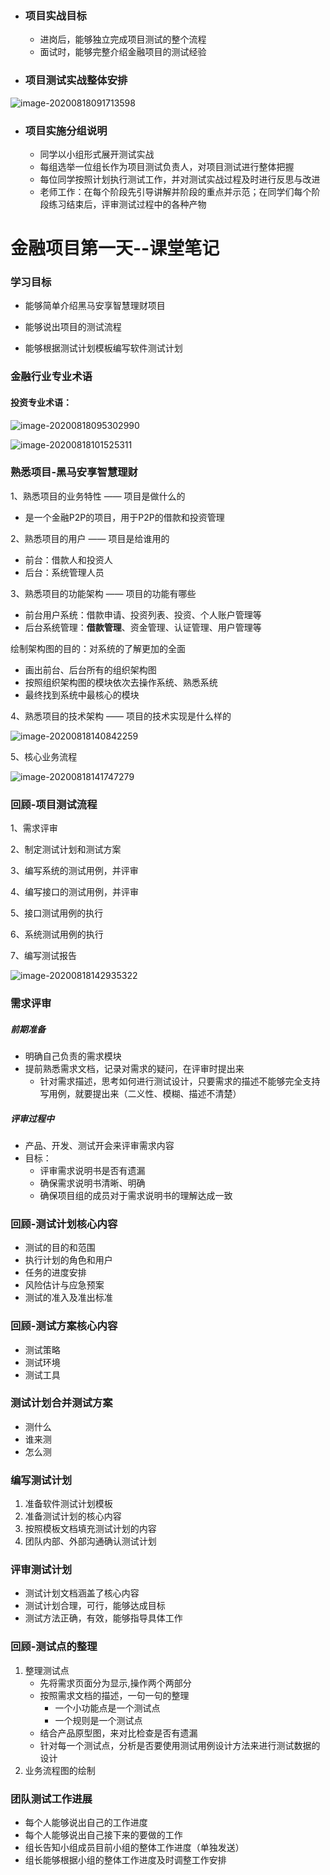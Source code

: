 - ### 项目实战目标

  + 进岗后，能够独立完成项目测试的整个流程
  + 面试时，能够完整介绍金融项目的测试经验




- ### 项目测试实战整体安排

![image-20200818091713598](C:\Users\ThinkPad\AppData\Roaming\Typora\typora-user-images\image-20200818091713598.png)




- ### 项目实施分组说明
  
  - 同学以小组形式展开测试实战
  - 每组选举一位组长作为项目测试负责人，对项目测试进行整体把握
  - 每位同学按照计划执行测试工作，并对测试实战过程及时进行反思与改进
  - 老师工作：在每个阶段先引导讲解并阶段的重点并示范；在同学们每个阶段练习结束后，评审测试过程中的各种产物



# 金融项目第一天--课堂笔记

### 学习目标

- 能够简单介绍黑马安享智慧理财项目

- 能够说出项目的测试流程

- 能够根据测试计划模板编写软件测试计划




### 金融行业专业术语

#### 投资专业术语：

![image-20200818095302990](C:\Users\ThinkPad\AppData\Roaming\Typora\typora-user-images\image-20200818095302990.png)





![image-20200818101525311](C:\Users\ThinkPad\AppData\Roaming\Typora\typora-user-images\image-20200818101525311.png)



### 熟悉项目-黑马安享智慧理财

1、熟悉项目的业务特性 —— 项目是做什么的

- 是一个金融P2P的项目，用于P2P的借款和投资管理

2、熟悉项目的用户 —— 项目是给谁用的

- 前台：借款人和投资人
- 后台：系统管理人员

3、熟悉项目的功能架构 —— 项目的功能有哪些

- 前台用户系统：借款申请、投资列表、投资、个人账户管理等
- 后台系统管理：**借款管理**、资金管理、认证管理、用户管理等

绘制架构图的目的：对系统的了解更加的全面

- 画出前台、后台所有的组织架构图
- 按照组织架构图的模块依次去操作系统、熟悉系统
- 最终找到系统中最核心的模块

4、熟悉项目的技术架构 —— 项目的技术实现是什么样的

![image-20200818140842259](C:\Users\ThinkPad\AppData\Roaming\Typora\typora-user-images\image-20200818140842259.png)

5、核心业务流程

![image-20200818141747279](C:\Users\ThinkPad\AppData\Roaming\Typora\typora-user-images\image-20200818141747279.png)



### 回顾-项目测试流程

1、需求评审

2、制定测试计划和测试方案

3、编写系统的测试用例，并评审

4、编写接口的测试用例，并评审

5、接口测试用例的执行

6、系统测试用例的执行

7、编写测试报告

![image-20200818142935322](C:\Users\ThinkPad\AppData\Roaming\Typora\typora-user-images\image-20200818142935322.png)



### 需求评审

##### 前期准备

+ 明确自己负责的需求模块
+ 提前熟悉需求文档，记录对需求的疑问，在评审时提出来
  + 针对需求描述，思考如何进行测试设计，只要需求的描述不能够完全支持写用例，就要提出来（二义性、模糊、描述不清楚）

##### 评审过程中

+ 产品、开发、测试开会来评审需求内容
+ 目标：
  + 评审需求说明书是否有遗漏
  + 确保需求说明书清晰、明确
  + 确保项目组的成员对于需求说明书的理解达成一致



### 回顾-测试计划核心内容

+ 测试的目的和范围
+ 执行计划的角色和用户
+ 任务的进度安排
+ 风险估计与应急预案
+ 测试的准入及准出标准



### 回顾-测试方案核心内容

- 测试策略
- 测试环境
- 测试工具



### 测试计划合并测试方案

+ 测什么
+ 谁来测
+ 怎么测



### 编写测试计划

1. 准备软件测试计划模板
2. 准备测试计划的核心内容
3. 按照模板文档填充测试计划的内容
4. 团队内部、外部沟通确认测试计划



### 评审测试计划

+ 测试计划文档涵盖了核心内容
+ 测试计划合理，可行，能够达成目标
+ 测试方法正确，有效，能够指导具体工作



### 回顾-测试点的整理

1. 整理测试点
   - 先将需求页面分为显示,操作两个两部分
   - 按照需求文档的描述，一句一句的整理
     - 一个小功能点是一个测试点
     - 一个规则是一个测试点
   - 结合产品原型图，来对比检查是否有遗漏
   - 针对每一个测试点，分析是否要使用测试用例设计方法来进行测试数据的设计
2. 业务流程图的绘制



### 团队测试工作进展

+ 每个人能够说出自己的工作进度
+ 每个人能够说出自己接下来的要做的工作
+ 组长告知小组成员目前小组的整体工作进度（单独发送）
+ 组长能够根据小组的整体工作进度及时调整工作安排


